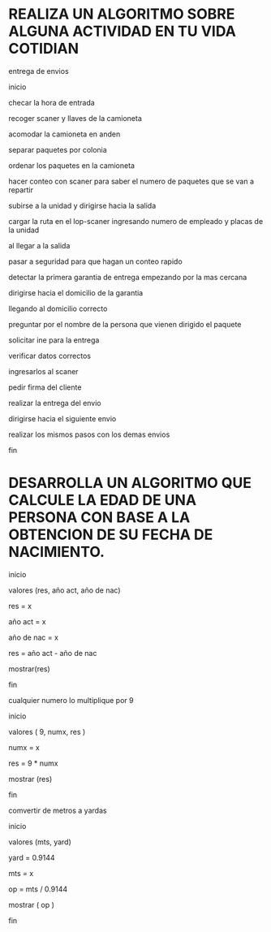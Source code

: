  # REALIZA UN ALGORITMO SOBRE ALGUNA ACTIVIDAD EN TU VIDA COTIDIAN
 entrega de envios
 
 inicio
 
checar  la hora de entrada

recoger scaner y llaves de la camioneta

acomodar la  camioneta en anden

separar paquetes por colonia

ordenar  los paquetes en la camioneta

hacer conteo con scaner para saber el numero de paquetes que se van a repartir

subirse a la unidad y dirigirse hacia la salida

cargar la ruta en el lop-scaner ingresando numero de empleado y placas de la unidad

al llegar a la salida

pasar a seguridad para que hagan un conteo rapido

detectar la primera garantia de entrega empezando por la mas cercana

dirigirse hacia el domicilio de la garantia

llegando al domicilio correcto 

preguntar por el nombre de la persona que vienen dirigido el paquete

solicitar ine para la entrega

verificar datos correctos

ingresarlos al scaner

pedir firma del cliente

realizar la entrega del envio

dirigirse hacia el siguiente envio

realizar los mismos pasos con los demas envios

fin



# DESARROLLA UN ALGORITMO QUE CALCULE LA EDAD DE UNA PERSONA CON BASE A LA OBTENCION DE SU FECHA DE NACIMIENTO.

inicio

valores (res, año act, año de nac)

res = x

año act = x

año de nac = x

res = año act - año de nac

mostrar(res)

fin



cualquier numero lo multiplique por 9

inicio

valores ( 9, numx, res )

numx = x

res = 9 * numx

mostrar (res)

fin


comvertir de metros a yardas

inicio

valores (mts, yard)

yard = 0.9144

mts = x

op = mts / 0.9144

mostrar ( op )

fin

